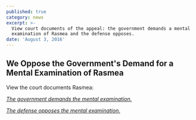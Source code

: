 ```yaml
---
published: true
category: news
excerpt: >-
  View court documents of the appeal: the government demands a mental
  examination of Rasmea and the defense opposes.
date: 'August 3, 2016'
---
```

## We Oppose the Government's Demand for a Mental Examination of Rasmea

View the court documents Rasmea:

[_The government demands the mental examination._]({{site.baseurl}}/assets/img/govt-demand-for-mental-exam-of-rasmea.pdf) 

[_The defense opposes the mental examination._]({{site.baseurl}}/assets/img/defense-opposition-to-demand-for-mental-exam-of-rasmea.pdf)
